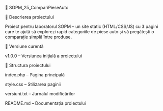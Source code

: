🚀 SOPM_25_CompariPieseAuto

📌 Descrierea proiectului

Proiect pentru laboratorul SOPM – un site static (HTML/CSS/JS) cu 3 pagini care te ajută să explorezi rapid categoriile de piese auto și să pregătești o comparație simplă între produse.

🧪 Versiune curentă

v1.0.0 – Versiunea inițială a proiectului

📁 Structura proiectului

index.php – Pagina principală

style.css – Stilizarea paginii

versiuni.txt – Jurnalul modificărilor

README.md – Documentația proiectului

